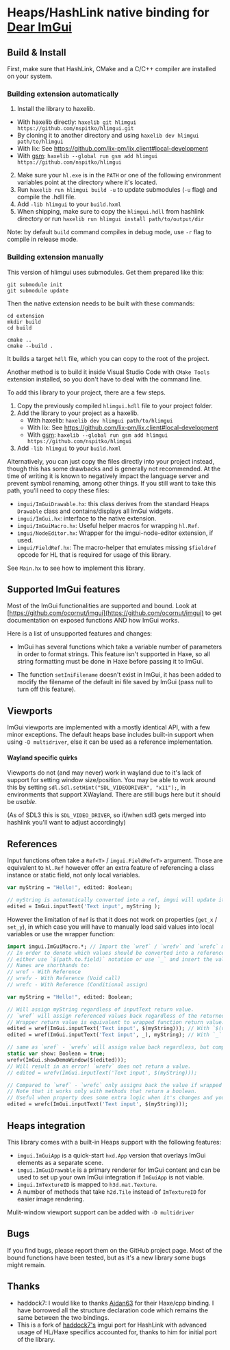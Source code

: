 # Heaps/HashLink native binding for [Dear ImGui](https://github.com/ocornut/imgui)

## Build & Install
First, make sure that HashLink, CMake and a C/C++ compiler are installed on your system.

### Building extension automatically
1. Install the library to haxelib.
  - With haxelib directly: `haxelib git hlimgui https://github.com/nspitko/hlimgui.git`
  - By cloning it to another directory and using `haxelib dev hlimgui path/to/hlimgui`
  - With lix: See https://github.com/lix-pm/lix.client#local-development
  - With [gsm](https://github.com/tobil4sk/haxe-git-submodule-manager): `haxelib --global run gsm add hlimgui https://github.com/nspitko/hlimgui`
2. Make sure your `hl.exe` is in the `PATH` or one of the following environment variables point at the directory where it's located.
3. Run `haxelib run hlimgui build -u` to update submodules (`-u` flag) and compile the .hdll file.
4. Add `-lib hlimgui` to your `build.hxml`
5. When shipping, make sure to copy the `hlimgui.hdll` from hashlink directory or run `haxelib run hlimgui install path/to/output/dir`

Note: by default `build` command compiles in debug mode, use `-r` flag to compile in release mode.

### Building extension manually
This version of hlimgui uses submodules. Get them prepared like this:

```
git submodule init
git submodule update
```

Then the native extension needs to be built with these commands:

```
cd extension
mkdir build
cd build

cmake ..
cmake --build .
```
It builds a target `hdll` file, which you can copy to the root of the project.

Another method is to build it inside Visual Studio Code with `CMake Tools` extension installed, so you don't have to deal with the command line.

To add this library to your project, there are a few steps.
1) Copy the previously compiled `hlimgui.hdll` file to your project folder.
2) Add the library to your project as a haxelib.
   - With haxelib: `haxelib dev hlimgui path/to/hlimgui`
   - With lix: See https://github.com/lix-pm/lix.client#local-development
   - With [gsm](https://github.com/tobil4sk/haxe-git-submodule-manager): `haxelib --global run gsm add hlimgui https://github.com/nspitko/hlimgui`
3) Add `-lib hlimgui` to your `build.hxml`

Alternatively, you can just copy the files directly into your project instead, though this has some drawbacks and is generally not recommended. At the time of writing it is known to negatively impact the language server and prevent symbol renaming, among other things. If you still want to take this path, you'll need to copy these files:
- `imgui/ImGuiDrawable.hx`: this class derives from the standard Heaps `Drawable` class and contains/displays all ImGui widgets.
- `imgui/ImGui.hx`: interface to the native extension.
- `imgui/ImGuiMacro.hx`: Useful helper macros for wrapping `hl.Ref`.
- `imgui/NodeEditor.hx`: Wrapper for the imgui-node-editor extension, if used.
- `imgui/FieldRef.hx`: The macro-helper that emulates missing `$fieldref` opcode for HL that is required for usage of this library.

See `Main.hx` to see how to implement this library.

## Supported ImGui features
Most of the ImGui functionalities are supported and bound. Look at [https://github.com/ocornut/imgui](https://github.com/ocornut/imgui) to get documentation on exposed functions AND how ImGui works.

Here is a list of unsupported features and changes:

- ImGui has several functions which take a variable number of parameters in order to format strings. This feature isn't supported in Haxe, so all string formatting must be done in Haxe before passing it to ImGui.

- The function `setIniFilename` doesn't exist in ImGui, it has been added to modify the filename of the default ini file saved by ImGui (pass null to turn off this feature).

## Viewports
ImGui viewports are implemented with a mostly identical API, with a few minor exceptions. The default heaps base includes built-in support when using `-D multidriver`, else it can be used as a reference implementation.

#### Wayland specific quirks
Viewports do not (and may never) work in wayland due to it's lack of support for setting window size/position. You may be able to work around this by setting `sdl.Sdl.setHint("SDL_VIDEODRIVER", "x11");`, in environments that support XWayland. There are still bugs here but it should be *usable*.

(As of SDL3 this is `SDL_VIDEO_DRIVER`, so if/when sdl3 gets merged into hashlink you'll want to adjust accordingly)

## References
Input functions often take a `Ref<T>` / `imgui.FieldRef<T>` argument.
Those are equivalent to `hl.Ref` however offer an extra feature of referencing a class instance or static field, not only local variables.

```haxe
var myString = "Hello!", edited: Boolean;

// myString is automatically converted into a ref, imgui will update it when the user changes the value.
edited = ImGui.inputText('Text input', myString );
```

However the limitation of `Ref` is that it does not work on properties (`get_x` / `set_y`), in which case you will have to manually load said values into local variables or use the wrapper function:

```haxe
import imgui.ImGuiMacro.*; // Import the `wref` / `wrefv` and `wrefc` macro functions into global scope.
// In order to denote which values should be converted into a reference,
// either use `$(path.to.field)` notation or use `_` and insert the value after the initial call.
// Names are shorthands to:
// wref - With Reference
// wrefv - With Reference (Void call)
// wrefc - With Reference (Conditional assign)

var myString = "Hello!", edited: Boolean;

// Will assign myString regardless of inputText return value.
// `wref` will assign referenced values back regardless of the returned value.
// Wrapper return value is equivalent to wrapped function return value. Incompatible with `:Void` methods.
edited = wref(ImGui.inputText('Text input', $(myString))); // With `$(value)` notation
edited = wref(ImGui.inputText('Text input', _), myString); // With `_` notation

// same as `wref` - `wrefv` will assign value back regardless, but compatible with `:Void` methods.
static var show: Boolean = true;
wrefv(ImGui.showDemoWindow($(edited)));
// Will result in an error! `wrefv` does not return a value.
// edited = wrefv(ImGui.inputText('Text input', $(myString)));

// Compared to `wref` - `wrefc` only assigns back the value if wrapped method returns true.
// Note that it works only with methods that return a boolean.
// Useful when property does some extra logic when it's changes and you don't want it to trigger every frame.
edited = wrefc(ImGui.inputText('Text input', $(myString)));
```

## Heaps integration
This library comes with a built-in Heaps support with the following features:
* `imgui.ImGuiApp` is a quick-start `hxd.App` version that overlays ImGui elements as a separate scene.
* `imgui.ImGuiDrawable` is a primary renderer for ImGui content and can be used to set up your own ImGui integration if `ImGuiApp` is not viable.
* `imgui.ImTextureID` is mapped to `h3d.mat.Texture`.
* A number of methods that take `h2d.Tile` instead of `ImTextureID` for easier image rendering.

Mulit-window viewport support can be added with `-D multidriver`

## Bugs
If you find bugs, please report them on the GitHub project page. Most of the bound functions have been tested, but as it's a new library some bugs might remain.

## Thanks
* haddock7: I would like to thanks [Aidan63](https://github.com/Aidan63/linc_imgui) for their Haxe/cpp binding. I have borrowed all the structure declaration code which remains the same between the two bindings.
* This is a fork of [haddock7's](https://github.com/haddock7/hlimgui) imgui port for HashLink with advanced usage of HL/Haxe specifics accounted for, thanks to him for initial port of the library.
